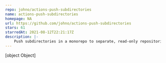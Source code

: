 ```yaml
---
repo: johno/actions-push-subdirectories
name: actions-push-subdirectories
homepage: NA
url: https://github.com/johno/actions-push-subdirectories
stars: 61
starredAt: 2021-08-12T22:21:17Z
description: |-
    Push subdirectories in a monorepo to separate, read-only repositories
---
```


[object Object]
